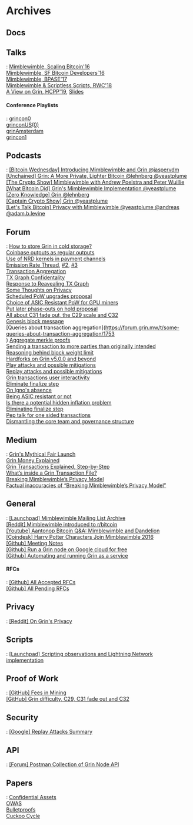 # Archives

## Docs



## Talks

:   [Mimblewimble, Scaling Bitcoin'16](https://www.youtube.com/watch?v=8BLWUUPfh2Q&t=1h29m20s) </br>
    [Mimblewimble, SF Bitcoin Developers`16](https://www.youtube.com/watch?v=aHTRlbCaUyM&t=133s) </br>
    [Mimblewimble, BPASE'17](https://www.youtube.com/watch?v=XiUGu48JTd0&feature=youtu.be) </br>
    [Mimblewimble & Scriptless Scripts, RWC'18](https://www.youtube.com/watch?v=EN-JMlzr8Qw) </br>
    [A View on Grin, HCPP'19](https://www.youtube.com/watch?v=NShVKX6Ra7Y), [Slides](https://docs.google.com/presentation/d/1PbtPV8WwDcWdnqBZHUMU7Cgr0P98NzDnuRRt2y251nU/edit#slide=id.g1a9d89a04cc779b5_0) </br>


#### Conference Playlists

:   [grincon0](https://www.youtube.com/playlist?list=PLvgCPbagiHgqYdVUj-ylqhsXOifWrExiq) </br>
    [grinconUS(0)](https://www.youtube.com/playlist?list=PLvgCPbagiHgqOe0z_xgrIsGq-ayVZcNjy) </br>
    [grinAmsterdam](https://www.youtube.com/playlist?list=PLvgCPbagiHgpJXhrKAJu0Q-mbCVhpqgu7) </br>
    [grincon1](https://www.youtube.com/playlist?list=PLvgCPbagiHgrQa5KVt4XixK9t_NbfpkuP) </br>


## Podcasts

:   [[Bitcoin Wednesday] Introducing Mimblewimble and Grin @jaspervdm](https://www.youtube.com/watch?v=mzHswLujMYc) </br>
    [[Unchained] Grin: A More Private, Lighter Bitcoin @lehnberg @yeastplume](https://unchainedpodcast.com/grin-a-more-private-lighter-bitcoin/) </br>
    [[The Crypto Show] Mimblewimble with Andrew Poelstra and Peter Wuillie](https://soundcloud.com/heryptohow/mimblewimble-andrew-poelstra-peter-wuille-brian-deery-and-chris-odom) </br>
    [[What Bitcoin Did] Grin's Mimblewimble Implementation @yeastplume](https://www.whatbitcoindid.com/podcast/grins-michael-cordner-aka-yeastplume-on-implementing-mimblewimble) </br>
    [[Zero Knowledge] Grin @lehnberg](https://fireside.fm/s/3yp1oIzN+6BedPBky) </br>
    [[Captain Crypto Show] Grin @yeastplume](https://www.youtube.com/watch?v=nwi9pMqUBQI) </br>
    [[Let's Talk Bitcoin] Privacy with Mimblewimble @yeastplume @andreas @adam.b.levine](https://letstalkbitcoin.com/blog/post/lets-talk-bitcoin-356-privacy-on-the-blockchain-with-mimblewimble)

## Forum

:   [How to store Grin in cold storage?](https://forum.grin.mw/t/how-to-store-grin-in-cold-storage/5375) </br>
    [Coinbase outputs as regular outputs](https://forum.grin.mw/t/coinbase-outputs-as-transaction-outputs/7441) </br>
    [Use of NRD kernels in payment channels](https://forum.grin.mw/t/use-of-nrd-kernels-in-grin-payment-channels/7298) </br>
    [Emission Rate Thread](https://forum.grin.mw/t/emission-rate-of-grin/171), [#2](https://forum.grin.mw/t/questioning-core-assumptions-on-our-emissions-model/1414), [#3](https://forum.grin.mw/t/question-for-statement-linear-emission-is-fair-for-late-adopters/6285) </br>
    [Transaction Aggregation](https://forum.grin.mw/t/grin-transaction-aggregation/418) </br>
    [TX Graph Confidentality](https://forum.grin.mw/t/tx-graph-confidentiality/1260) </br>
    [Response to Reavealing TX Graph](https://forum.grin.mw/t/my-full-response-to-the-blocks-questions/6566) </br>
    [Some Thoughts on Privacy](https://forum.grin.mw/t/some-thoughts-on-privacy/6581) </br>
    [Scheduled PoW upgrades proposal](https://forum.grin.mw/t/scheduled-pow-upgrades-proposal/820) </br>
    [Choice of ASIC Resistant PoW for GPU miners](https://forum.grin.mw/t/choice-of-asic-resistant-pow-for-gpu-miners/1017) </br>
    [Put later phase-outs on hold proposal](https://forum.grin.mw/t/grin-improvement-proposal-1-put-later-phase-outs-on-hold-and-rephrase-primary-pow-commitment/4653) </br>
    [All about C31 fade out, the C29 scale and C32](https://forum.grin.mw/t/all-about-c31-fade-out-the-c29-scale-and-c32/6914) </br>
    [Genesis block message](https://forum.grin.mw/t/genesis-block-message/250) </br>
    [Queries about transaction aggregation](https://forum.grin.mw/t/some-queries-about-transaction-aggregation/1753 </br>)
    [Aggregate merkle proofs](https://forum.grin.mw/t/aggregate-merkle-proofs/4948) </br>
    [Sending a transaction to more parties than originally intended](https://forum.grin.mw/t/sending-a-transaction-to-more-different-parties-than-originally-intended/4985) </br>
    [Reasoning behind block weight limit](https://forum.grin.mw/t/reasoning-behind-block-weight-limit/6310) </br>
    [Hardforks on Grin v5.0.0 and beyond](https://forum.grin.mw/t/network-upgrades-hard-forks-on-grin-v5-0-0-and-beyond/7231) </br>
    [Play attacks and possible mitigations](https://forum.grin.mw/t/play-attacks-and-possible-mitigations/7527) </br>
    [Replay attacks and possible mitigations](https://forum.grin.mw/t/replay-attacks-and-possible-mitigations/7415) </br>
    [Grin transactions user interactivity](https://forum.grin.mw/t/grin-transactions-user-interactivity/7738) </br>
    [Eliminate finalize step](https://forum.grin.mw/t/eliminating-finalize-step/7621) </br>
    [On Igno's absence](https://forum.grin.mw/t/on-ignos-absence/5301) </br>
    [Being ASIC resistant or not](https://forum.grin.mw/t/being-asic-resistant-or-not/372) </br>
    [Is there a potential hidden inflation problem](https://forum.grin.mw/t/is-there-a-potential-hidden-inflation-problem-with-all-mw-coins/6400) </br>
    [Eliminating finalize step](https://forum.grin.mw/t/eliminating-finalize-step/7621) </br>
    [Pep talk for one sided transactions](https://forum.grin.mw/t/pep-talk-for-one-sided-transactions/7361) </br>
    [Dismantling the core team and governance structure](https://forum.grin.mw/t/dismantling-the-core-team-and-governance-structure/7801) </br>


## Medium

:   [Grin's Mythical Fair Launch](https://www.coindesk.com/coders-harry-potter-bitcoin-mimblewimble) </br>
    [Grin Money Explained](https://medium.com/@CryptoProfG/grin-money-explained-4-exploring-grins-monetary-model-e48b1761653) </br>
    [Grin Transactions Explained, Step-by-Step](https://medium.com/@brandonarvanaghi/grin-transactions-explained-step-by-step-fdceb905a853) </br>
    [What’s inside a Grin Transaction File?](https://medium.com/@brandonarvanaghi/whats-inside-a-grin-transaction-file-f062a0dcbf99) </br>
    [Breaking Mimblewimble’s Privacy Model](https://medium.com/dragonfly-research/breaking-mimblewimble-privacy-model-84bcd67bfe52) </br>
    [Factual inaccuracies of “Breaking Mimblewimble’s Privacy Model”](https://medium.com/grin-mimblewimble/factual-inaccuracies-of-breaking-mimblewimbles-privacy-model-8063371839b9) </br>


## General

:   [[Launchpad] Mimblewimble Mailing List Archive](https://lists.launchpad.net/mimblewimble/) </br>
    [[Reddit] Mimblewimble introduced to r/bitcoin](https://www.reddit.com/r/Bitcoin/comments/4vub3y/mimblewimble_noninteractive_coinjoin_and_better/) </br>
    [[Youtube] Aantonop Bitcoin Q&A: Mimblewimble and Dandelion](https://www.youtube.com/watch?v=LjDJGTpK_lE) </br>
    [[Coindesk] Harry Potter Characters Join Mimblewimble 2016](https://www.coindesk.com/coders-harry-potter-bitcoin-mimblewimble) </br>
    [[Github] Meeting Notes](https://github.com/mimblewimble/grin-pm#2020) </br>
    [[Github] Run a Grin node on Google cloud for free](https://github.com/mimblewimble/docs/wiki/How-to%3A-Run-a-Grin-node-on-Google-Cloud-for-free) </br>
    [[Github] Automating and running Grin as a service](https://github.com/mimblewimble/docs/wiki/Build-and-run-automation) </br>

#### RFCs

:   [[Github] All Accepted RFCs](https://github.com/mimblewimble/grin-rfcs#list-of-accepted-rfcs) </br>
    [[Github] All Pending RFCs](https://github.com/mimblewimble/grin-rfcs/pulls) </br>

## Privacy

:   [[Reddit] On Grin's Privacy](https://www.reddit.com/r/grincoin/comments/g43fhe/is_there_any_progress_on_reducing_linkability_of/fnv7lfh/)

## Scripts

:   [[Launchpad] Scripting observations and Lightning Network implementation](https://lists.launchpad.net/mimblewimble/msg00029.html)

## Proof of Work

:   [[GitHub] Fees in Mining](https://github.com/mimblewimble/grin/wiki/fees-mining) </br>
    [[GitHub] Grin difficulty, C29, C31 fade out and C32](https://github.com/Lolliedieb/lolMiner-releases/wiki/All-you-need-to-know-about-Grin-difficulty,-C29,-C31-fade-out-and-C32) </br>


## Security

:   [[Google] Replay Attacks Summary](https://docs.google.com/document/d/1BbXhgFd3byP_gfvnteRq4BmfXjtv5PJtJwI13CJsZT8/edit#)

## API

:   [[Forum] Postman Collection of Grin Node API](https://forum.grin.mw/t/full-postman-collection-for-grin-node-api/7696) </br>


## Papers

:   [Confidential Assets](https://blockstream.com/bitcoin17-final41.pdf) </br>
    [OWAS](https://download.wpsoftware.net/bitcoin/wizardry/horasyuanmouton-owas.pdf) </br>
    [Bulletproofs](https://eprint.iacr.org/2017/1066.pdf) </br>
    [Cuckoo Cycle](https://github.com/tromp/cuckoo/blob/master/doc/cuckoo.pdf) </br>
